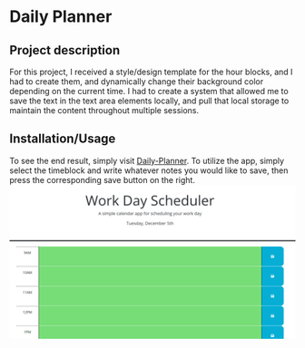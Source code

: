 # Daily Planner

## Project description 

For this project, I received a style/design template for the hour blocks, and I had to create them, and dynamically change their background color depending on the current time. I had to create a system that allowed me to save the text in the text area elements locally, and pull that local storage to maintain the content throughout multiple sessions. 

## Installation/Usage

To see the end result, simply visit [Daily-Planner](https://kev-rod43.github.io/daily-planner/). To utilize the app, simply select the timeblock and write whatever notes you would like to save, then press the corresponding save button on the right. 
![Screenshot showing app ui](./daily-planner.png)